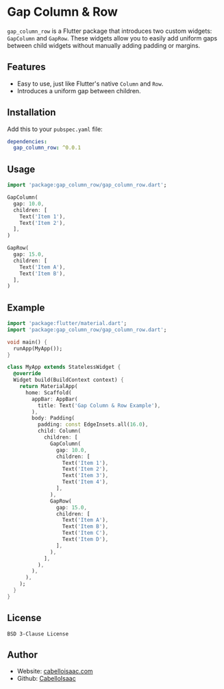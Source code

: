 # Gap Column & Row

`gap_column_row` is a Flutter package that introduces two custom widgets: `GapColumn` and `GapRow`. These widgets allow you to easily add uniform gaps between child widgets without manually adding padding or margins.

## Features

- Easy to use, just like Flutter's native `Column` and `Row`.
- Introduces a uniform gap between children.

## Installation

Add this to your `pubspec.yaml` file:

```yaml
dependencies:
  gap_column_row: ^0.0.1
```

## Usage

```dart
import 'package:gap_column_row/gap_column_row.dart';

GapColumn(
  gap: 10.0,
  children: [
    Text('Item 1'),
    Text('Item 2'),
  ],
)

GapRow(
  gap: 15.0,
  children: [
    Text('Item A'),
    Text('Item B'),
  ],
)
```

## Example

```dart
import 'package:flutter/material.dart';
import 'package:gap_column_row/gap_column_row.dart';

void main() {
  runApp(MyApp());
}

class MyApp extends StatelessWidget {
  @override
  Widget build(BuildContext context) {
    return MaterialApp(
      home: Scaffold(
        appBar: AppBar(
          title: Text('Gap Column & Row Example'),
        ),
        body: Padding(
          padding: const EdgeInsets.all(16.0),
          child: Column(
            children: [
              GapColumn(
                gap: 10.0,
                children: [
                  Text('Item 1'),
                  Text('Item 2'),
                  Text('Item 3'),
                  Text('Item 4'),
                ],
              ),
              GapRow(
                gap: 15.0,
                children: [
                  Text('Item A'),
                  Text('Item B'),
                  Text('Item C'),
                  Text('Item D'),
                ],
              ),
            ],
          ),
        ),
      ),
    );
  }
}
```

## License

```
BSD 3-Clause License
```

## Author

- Website: [cabelloisaac.com](https://cabelloisaac.com/)
- Github: [CabelloIsaac](https://github.com/CabelloIsaac/)
